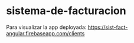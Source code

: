# sistema-de-facturacion

Para visualizar la app deployada:
https://sist-fact-angular.firebaseapp.com/clients
